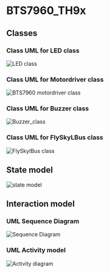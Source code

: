 # BTS7960_TH9x

<h2> Classes </h2>

<h3> Class UML for LED class</h3>

![LED class](https://user-images.githubusercontent.com/69661689/211990983-cd4c830e-eca5-4bfa-8b69-f46398eb0735.jpg)


<h3> Class UML for Motordriver  class</h3>

![BTS7960 motordriver class](https://user-images.githubusercontent.com/69661689/211991435-f267d4c4-64c6-429c-a4c9-81d8ad8c39f5.jpg)


<h3> Class UML for Buzzer class</h3>

![Buzzer_class](https://user-images.githubusercontent.com/92455878/211993024-a66eec6a-d8af-4671-ae3f-7c1ecfb49562.jpg)


<h3> Class UML for FlySkyLBus class</h3>

![FlySkyIBus class](https://user-images.githubusercontent.com/92455878/211993085-6cc6b9d1-125e-41d5-9332-b4f45d217e7f.jpg)


<h2> State model </h2>

![state model](https://user-images.githubusercontent.com/46808309/211621040-78289efd-3654-426f-a306-12250067f671.png)

<h2> Interaction model </h2>

<h3> UML Sequence Diagram </h3>

![Sequence Diagram](https://user-images.githubusercontent.com/92455878/215335890-6e2c8f3b-72a8-4387-8236-2547c37adcd8.jpg)


<h3> UML Activity model </h3>

![Activity diagram](https://user-images.githubusercontent.com/46808309/215308777-8573bebb-869a-493f-8cdf-73382f4b9234.png)




